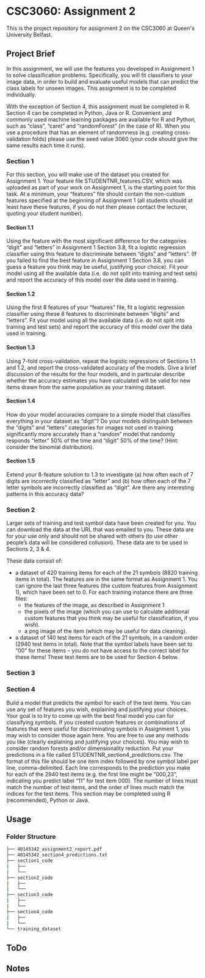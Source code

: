 # CSC3060: Assignment 2
This is the project repository for assignment 2 on the CSC3060 at Queen's University Belfast.  

## Project Brief
In this assignment, we will use the features you developed in Assignment 1 to solve classification problems. Specifically, you will fit classifiers to your image data, in order to build and evaluate useful models that can predict the class labels for unseen images. This assignment is to be completed individually.

With the exception of Section 4, this assignment must be completed in R. Section 4 can be completed in Python, Java or R. Convenient and commonly used machine learning packages are available for R and Python, such as “class”, “caret” and “randomForest” (in the case of R). When you use a procedure that has an element of randomness (e.g. creating cross-validation folds) please use the seed value 3060 (your code should give the same results each time it runs).

### Section 1
For this section, you will make use of the dataset you created for Assignment 1. Your feature file STUDENTNR_features.CSV, which was uploaded as part of your work on Assignment 1, is the starting point for this task. At a minimum, your “features” file should contain the non-custom features specified at the beginning of Assignment 1 (all students should at least have these features, if you do not then please contact the lecturer, quoting your student number).

#### Section 1.1
Using the feature with the most significant difference for the categories “digit” and “letters” in Assignment 1 Section 3.8, fit a logistic regression classifier using this feature to discriminate between “digits” and “letters”. (If you failed to find the best feature in Assignment 1 Section 3.8, you can guess a feature you think may be useful, justifying your choice). Fit your model using all the available data (i.e. do not split into training and test sets) and report the accuracy of this model over the data used in training.

#### Section 1.2
Using the first 8 features of your “features” file, fit a logistic regression classifier using these 8 features to discriminate between “digits” and “letters”. Fit your model using all the available data (i.e. do not split into training and test sets) and report the accuracy of this model over the data used in training.

#### Section 1.3
Using 7-fold cross-validation, repeat the logistic regressions of Sections 1.1 and 1.2, and report the cross-validated accuracy of the models. Give a brief discussion of the results for the four models, and in particular describe whether the accuracy estimates you have calculated will be valid for new items drawn from the same population as your training dataset.

#### Section 1.4
How do your model accuracies compare to a simple model that classifies everything in your dataset as “digit”? Do your models distinguish between the “digits” and “letters” categories for images not used in training significantly more accurately than a “random” model that randomly responds “letter” 50% of the time and “digit” 50% of the time? (Hint: consider the binomial distribution).

#### Section 1.5
Extend your 8-feature solution to 1.3 to investigate (a) how often each of 7 digits are incorrectly classified as “letter” and (b) how often each of the 7 letter symbols are incorrectly classified as “digit”. Are there any interesting patterns in this accuracy data? 

### Section 2
Larger sets of training and test symbol data have been created for you. You can download the data at the URL that was emailed to you. These data are for your use only and should not be shared with others (to use other people’s data will be considered collusion). These data are to be used in Sections 2, 3 & 4.

These data consist of:
* a dataset of 420 training items for each of the 21 symbols (8820 training items in total). The features are in the same format as Assignment 1. You can ignore the last three features (the custom features from Assignment 1), which have been set to 0. For each training instance there are three files:
    * the features of the image, as described in Assignment 1
    * the pixels of the image (which you can use to calculate additional custom features that you think may be useful for classification, if you wish).
    * a png image of the item (which may be useful for data cleaning).
* a dataset of 140 test items for each of the 21 symbols, in a random order (2940 test items in total). Note that the symbol labels have been set to “00” for these items – you do not have access to the correct label for these items! These test items are to be used for Section 4 below.

### Section 3


### Section 4
Build a model that predicts the symbol for each of the test items. You can use any set of features you wish, explaining and justifying your choices. Your goal is to try to come up with the best final model you can for classifying symbols. If you created custom features or combinations of features that were useful for discriminating symbols in Assignment 1, you may wish to consider those again here. You are free to use any methods you like (clearly explaining and justifying your choices). You may wish to consider random forests and/or dimensionality reduction. Put your predictions in a file called STUDENTNR_section4_predictions.csv. The format of this file should be one item index followed by one symbol label per line, comma-delimited. Each line corresponds to the prediction you make for each of the 2940 test items (e.g. the first line might be “000,23”, indicating you predict label “11” for test item 000). The number of lines must match the number of test items, and the order of lines much match the indices for the test items. This section may be completed using R (recommended), Python or Java.

## Usage
### Folder Structure
```bash
├── 40145342_assignment2_report.pdf
├── 40145342_section4_predictions.txt
├── section1_code
|   ├──
|   └──
├── section2_code
|   ├── 
|   └──
├── section3_code
|   ├──
|   └──
├── section4_code
|   ├── 
|   └──
└── training_dataset
```

## ToDo

## Notes
